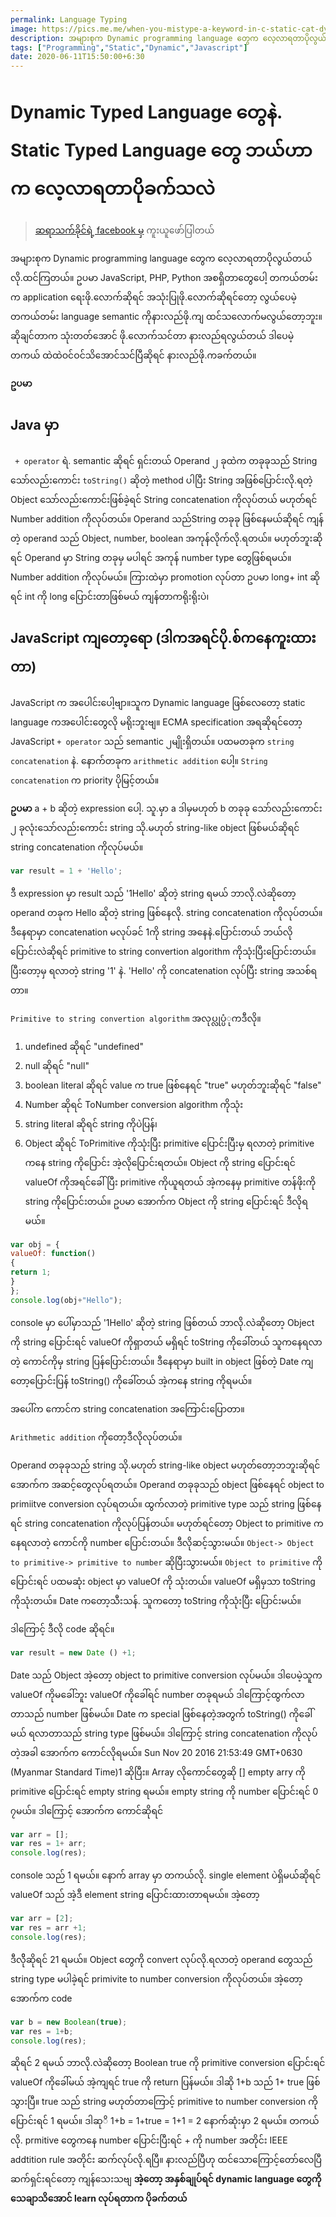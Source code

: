 ```yaml
---
permalink: Language Typing
image: https://pics.me.me/when-you-mistype-a-keyword-in-c-static-cat-dynamic-43065103.png
description: အများစုက Dynamic programming language တွေက လေ့လာရတာပိုလွယ်တယ်လို.ထင်ကြတယ်။ ဥပမာ JavaScript, PHP, Python အစရှိတာတွေပေါ့ တကယ်တမ်းက application ရေးဖို.လောက်ဆိုရင် အသုံးပြုဖို.လောက်ဆိုရင်တော့ လွယ်ပေမဲ့ တကယ်တမ်း language semantic ကိုနားလည်ဖို.ကျ ထင်သလောက်မလွယ်တော့ဘူး။ ဆိုချင်တာက သုံးတတ်အောင် ဖို.လောက်သင်တာ နားလည်ရလွယ်တယ် ဒါပေမဲ့ တကယ် ထဲထဲဝင်ဝင်သိအောင်သင်ပြီဆိုရင် နားလည်ဖို.ကခက်တယ်။ 
tags: ["Programming","Static","Dynamic","Javascript"]
date: 2020-06-11T15:50:00+6:30
---
```


#    Dynamic Typed Language တွေနဲ. Static Typed Language တွေ ဘယ်ဟာက လေ့လာရတာပိုခက်သလဲ

> [ဆရာသက်ခိုင်ရဲ့ facebook မှ](https://web.facebook.com/thet.khine.587/posts/10213035922532283) ကူးယူဖော်ပြါတယ်

အများစုက Dynamic programming language တွေက လေ့လာရတာပိုလွယ်တယ်လို.ထင်ကြတယ်။ ဥပမာ JavaScript, PHP, Python အစရှိတာတွေပေါ့ တကယ်တမ်းက application ရေးဖို.လောက်ဆိုရင် အသုံးပြုဖို.လောက်ဆိုရင်တော့ လွယ်ပေမဲ့ တကယ်တမ်း language semantic ကိုနားလည်ဖို.ကျ ထင်သလောက်မလွယ်တော့ဘူး။ ဆိုချင်တာက သုံးတတ်အောင် ဖို.လောက်သင်တာ နားလည်ရလွယ်တယ် ဒါပေမဲ့ တကယ် ထဲထဲဝင်ဝင်သိအောင်သင်ပြီဆိုရင် နားလည်ဖို.ကခက်တယ်။

**ဥပမာ**
 ##  Java မှာ
 ` + operator` ရဲ. semantic ဆိုရင် ရှင်းတယ် Operand ၂ ခုထဲက တခုခုသည် String သော်လည်းကောင်း `toString()` ဆိုတဲ့ method ပါပြီး String အဖြစ်ပြောင်းလို.ရတဲ့ Object သော်လည်းကောင်းဖြစ်ခဲ့ရင် String concatenation ကိုလုပ်တယ် မဟုတ်ရင် Number addition ကိုလုပ်တယ်။ Operand သည်String တခုခု ဖြစ်နေမယ်ဆိုရင် ကျန်တဲ့ operand သည် Object, number, boolean အကုန်လိုက်လို.ရတယ်။ မဟုတ်ဘူးဆိုရင် Operand မှာ String တခုမှ မပါရင် အကုန် number type တွေဖြစ်ရမယ်။ Number addition ကိုလုပ်မယ်။ ကြားထဲမှာ promotion လုပ်တာ ဥပမာ long+ int ဆိုရင် int ကို long ပြောင်းတာဖြစ်မယ် ကျန်တာကရိုးရိုးပဲ၊

##   JavaScript ကျတော့ရော (ဒါကအရင်ပို.စ်ကနေကူးထားတာ)
JavaScript က အပေါင်းပေါ့ဗျာ။သူက Dynamic language ဖြစ်လေတော့ static language ကအပေါင်းတွေလို မရိုးဘူးဗျ။
ECMA specification အရဆိုရင်တော့ JavaScript `+ operator` သည် semantic ၂မျိုးရှိတယ်။ ပထမတခုက `string concatenation` နဲ. နောက်တခုက `arithmetic addition` ပေါ့။ `String concatenation` က priority ပိုမြင့်တယ်။

**ဥပမာ**
 a + b ဆိုတဲ့ expression ပေါ့. သူ.မှာ a ဒါမှမဟုတ် b တခုခု သော်လည်းကောင်း ၂ ခုလုံးသော်လည်းကောင်း string သို.မဟုတ် string-like object ဖြစ်မယ်ဆိုရင် string concatenation ကိုလုပ်မယ်။
 ```javascript
var result = 1 + 'Hello';
```
ဒီ expression မှာ result သည် '1Hello' ဆိုတဲ့ string ရမယ် ဘာလို.လဲဆိုတော့ operand တခုက Hello ဆိုတဲ့ string ဖြစ်နေလို. string concatenation ကိုလုပ်တယ်။ ဒီနေရာမှာ concatenation မလုပ်ခင် 1ကို string အနေနဲ.ပြောင်းတယ် ဘယ်လိုပြောင်းလဲဆိုရင် primitive to string convertion algorithm ကိုသုံးပြီးပြောင်းတယ်။ ပြီးတော့မှ ရလာတဲ့ string '1' နဲ. 'Hello' ကို concatenation လုပ်ပြီး string အသစ်ရတာ။

`Primitive to string convertion algorithm` အလုပ္လုပ္ပံုကဒီလို။

1. undefined ဆိုရင် "undefined"
2. null ဆိုရင် "null"
3. boolean literal ဆိုရင် value က true ဖြစ်နေရင် "true" မဟုတ်ဘူးဆိုရင် "false"
4. Number ဆိုရင် ToNumber conversion algorithm ကိုသုံး
5. string literal ဆိုရင် string ကိုပဲပြန်၊
6. Object ဆိုရင် ToPrimitive ကိုသုံးပြီး primitive ပြောင်းပြီးမှ ရလာတဲ့ primitive ကနေ string ကိုပြောင်း
အဲ့လိုပြောင်းရတယ်။
 Object ကို string ပြောင်းရင် valueOf ကိုအရင်ခေါ်ပြီး primitive ကိုယူရတယ် အဲ့ကနေမှ primitive တန်ဖိုးကို string ကိုပြောင်းတယ်။
  ဥပမာ အောက်က Object ကို string ပြောင်းရင် ဒီလိုရမယ်။
``` javascript
var obj = {
valueOf: function()
{
return 1;
}
};
console.log(obj+"Hello");
```

console မှာ ပေါ်မှာသည် '1Hello' ဆိုတဲ့ string ဖြစ်တယ် ဘာလို.လဲဆိုတော့ Object ကို string ပြောင်းရင် valueOf ကိုရှာတယ် မရှိရင် toString ကိုခေါ်တယ် သူကနေရလာတဲ့ ကောင်ကိုမှ string ပြန်ပြောင်းတယ်။ ဒီနေရာမှာ built in object ဖြစ်တဲ့ Date ကျတော့ပြောင်းပြန် toString() ကိုခေါ်တယ် အဲ့ကနေ string ကိုရမယ်။

အပေါ်က ကောင်က string concatenation အကြောင်းပြောတာ။

`Arithmetic addition` ကိုတော့ဒီလိုလုပ်တယ်။

Operand တခုခုသည် string သို.မဟုတ် string-like object မဟုတ်တော့ဘဘူးဆိုရင် အောက်က အဆင့်တွေလုပ်ရတယ်။
Operand တခုခုသည် object ဖြစ်နေရင် object to primiitve conversion လုပ်ရတယ်။ ထွက်လာတဲ့ primitive type သည် string ဖြစ်နေရင် string concatenation ကိုလုပ်ပြန်တယ်။ မဟုတ်ရင်တော့ Object to primitive ကနေရလာတဲ့ ကောင်ကို number ပြောင်းတယ်။
ဒီလိုဆင့်သွားမယ်။
`Object-> Object to primitive-> primitive to number` ဆိုပြီးသွားမယ်။
`Object to primitive` ကိုပြောင်းရင် ပထမဆုံး object မှာ valueOf ကို သုံးတယ်။ valueOf မရှိမှသာ toString ကိုသုံးတယ်။ Date ကတော့သီးသန်. သူကတော့ toString ကိုသုံးပြီး ပြောင်းမယ်။

ဒါကြောင့် ဒီလို code ဆိုရင်။
``` javascript
var result = new Date () +1;
```
Date သည် Object အဲ့တော့ object to primitive conversion လုပ်မယ်။ ဒါပေမဲ့သူက valueOf ကိုမခေါ်ဘူး valueOf ကိုခေါ်ရင် number တခုရမယ် ဒါကြောင့်ထွက်လာတာသည် number ဖြစ်မယ်။ Date က special ဖြစ်နေတဲ့အတွက် toString() ကိုခေါ်မယ် ရလာတာသည် string type ဖြစ်မယ်။ ဒါကြောင့် string concatenation ကိုလုပ်တဲ့အခါ အောက်က ကောင်လိုရမယ်။
Sun Nov 20 2016 21:53:49 GMT+0630 (Myanmar Standard Time)1
ဆိုပြီး။ Array လိုကောင်တွေဆို [] empty arry ကို primitive ပြောင်းရင် empty string ရမယ်။ empty string ကို number ပြောင်းရင် 0 ၇မယ်။ 
ဒါကြောင့် အောက်က ကောင်ဆိုရင်
``` javascript
var arr = [];
var res = 1+ arr;
console.log(res);
```
console သည် 1 ရမယ်။ နောက် array မှာ တကယ်လို. single element ပဲရှိမယ်ဆိုရင် valueOf သည် အဲ့ဒီ element string ပြောင်းထားတာရမယ်။
အဲ့တော့
``` javascript
var arr = [2];
var res = arr +1;
console.log(res);
```
ဒီလိိုဆိုရင် 21 ရမယ်။
Object တွေကို convert လုပ်လို.ရလာတဲ့ operand တွေသည် string type မပါခဲ့ရင် primivite to number conversion ကိုလုပ်တယ်။
အဲ့တော့ အောက်က code
``` javascript
var b = new Boolean(true);
var res = 1+b;
console.log(res);
```
ဆိုရင် 2 ရမယ် ဘာလို.လဲဆိုတော့ Boolean true ကို primitive conversion ပြောင်းရင် valueOf ကိုခေါ်မယ် အဲ့ကျရင် true ကို return ပြန်မယ်။
ဒါဆို 1+b သည် 1+ true ဖြစ်သွားပြီ။
true သည် string မဟုတ်တာကြောင့် primitive to number conversion ကိုပြောင်းရင် 1 ရမယ်။
ဒါဆုိ 1+b = 1+true = 1+1 = 2
နောက်ဆုံးမှာ 2 ရမယ်။
တကယ်လို. prmitive တွေကနေ number ပြောင်းပြီးရင် + ကို number အတိုင်း IEEE addtition rule အတိုင်း ဆက်လုပ်လို.ရပြီ။
နားလည်ပြီဟု ထင်သောကြောင့်တော်လေပြီ ဆက်ရှင်းရင်တော့ ကျန်သေးသဗျ
**အဲ့တော့ အနှစ်ချုပ်ရင် dynamic language တွေကို သေချာသိအောင် learn လုပ်ရတာက ပိုခက်တယ်**